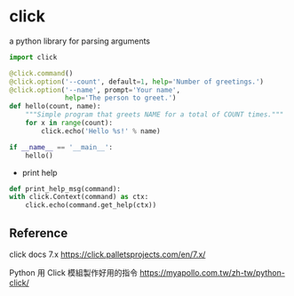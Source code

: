# click

a python library for parsing arguments

```python
import click

@click.command()
@click.option('--count', default=1, help='Number of greetings.')
@click.option('--name', prompt='Your name',
              help='The person to greet.')
def hello(count, name):
    """Simple program that greets NAME for a total of COUNT times."""
    for x in range(count):
        click.echo('Hello %s!' % name)

if __name__ == '__main__':
    hello()
```

* print help

```python
def print_help_msg(command):
with click.Context(command) as ctx:
    click.echo(command.get_help(ctx))
```

## Reference

click docs 7.x
<https://click.palletsprojects.com/en/7.x/>

Python 用 Click 模組製作好用的指令
<https://myapollo.com.tw/zh-tw/python-click/>
